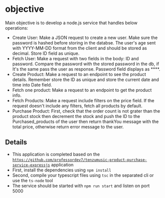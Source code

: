 # objective

Main objective is to develop a node.js service that handles below operations:

- Create User: Make a JSON request to create a new user. Make sure the password is hashed before storing in the databse. The user's age sent with YYYY-MM-DD format from the client and should be stored as decimal. Store ID field as unique.
- Fetch User: Make a request with two fields in the body: ID and password. Compare the password with the stored password in the db, if It's the same pass the user as response. Password field displays as \*\*\*\*.
- Create Product: Make a request to an endpoint to see the product details. Remember store the ID as unique and store the current date and time into Date field.
- Fetch one product: Make a request to an endpoint to get the product info.
- Fetch Products: Make a request include filters on the price field. If the request doesn't include any filters, fetch all products by default.
- Purchase Product: First, check that the order count is not grater than the product stock then decrement the stock and push the ID to the Purchased_products of the user then return thankYou message with the total price, otherwise return error message to the user. 

## Details

- This application is completed based on the [`https://github.com/professordev7/tenzumusic-product-purchase-service-expressjs`](tenzumusic-product-purchase-service-expressjs) application
- First, install the dependencies using `npm install`
- Second, compile your typescript files using `tsc` in the separated cli or use the `ts-node` tool
- The service should be started with `npm run start` and listen on port 5000
